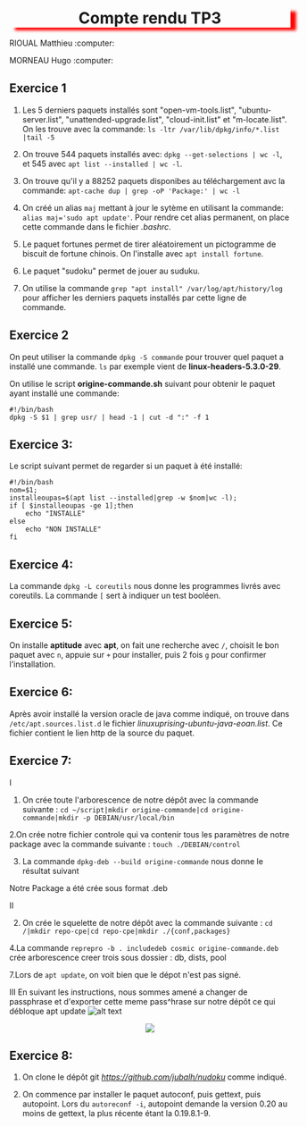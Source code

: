 <h1 align="center" style="box-shadow: 10px 5px 5px red">Compte rendu TP3</h1>                                   
<p>RIOUAL Matthieu :computer:</p>
<p>MORNEAU Hugo :computer:</P>

## Exercice 1

1) Les 5 derniers paquets installés sont "open-vm-tools.list", "ubuntu-server.list", "unattended-upgrade.list", "cloud-init.list" et "m-locate.list". On les trouve avec la commande: ```ls -ltr /var/lib/dpkg/info/*.list |tail -5```

2) On trouve 544 paquets installés avec: ```dpkg --get-selections | wc -l```, et 545 avec ```apt list --installed | wc -l```.

3) On trouve qu'il y a 88252 paquets disponibes au téléchargement avc la commande: ```apt-cache dup | grep -oP 'Package:' | wc -l```

4) On créé un alias ```maj``` mettant à jour le sytème en utilisant la commande: ```alias maj='sudo apt update'```. Pour rendre cet alias permanent, on place cette commande dans le fichier _.bashrc_.

5) Le paquet fortunes permet de tirer aléatoirement un pictogramme de biscuit de fortune chinois. On l'installe avec ```apt install fortune```.

6) Le paquet "sudoku" permet de jouer au suduku.

7) On utilise la commande ```grep "apt install" /var/log/apt/history/log``` pour afficher les derniers paquets installés par cette ligne de commande.
 
## Exercice 2

On peut utiliser la commande ```dpkg -S commande``` pour trouver quel paquet a installé une commande. ```ls``` par exemple vient de __linux-headers-5.3.0-29__.

On utilise le script __origine-commande.sh__ suivant pour obtenir le paquet ayant installé une commande:

```
#!/bin/bash
dpkg -S $1 | grep usr/ | head -1 | cut -d ":" -f 1
```

## Exercice 3:

Le script suivant permet de regarder si un paquet à été installé:

```
#!/bin/bash
nom=$1;
installeoupas=$(apt list --installed|grep -w $nom|wc -l);
if [ $installeoupas -ge 1];then
	echo "INSTALLE"
else
	echo "NON INSTALLE"
fi
```

## Exercice 4:

La commande ```dpkg -L coreutils``` nous donne les programmes livrés avec coreutils. La commande ```[``` sert à indiquer un test booléen.

## Exercice 5:

On installe __aptitude__ avec __apt__, on fait une recherche avec ```/```, choisit le bon paquet avec ```n```, appuie sur ```+``` pour installer, puis 2 fois ```g``` pour confirmer l'installation.

## Exercice 6:

Après avoir installé la version oracle de java comme indiqué, on trouve dans ```/etc/apt.sources.list.d``` le fichier _linuxuprising-ubuntu-java-eoan.list_. Ce fichier contient le lien http de la source du paquet.

## Exercice 7:

I
1. On crée toute l'arborescence de notre dépôt avec la commande suivante :
```cd ~/script|mkdir origine-commande|cd origine-commande|mkdir -p DEBIAN/usr/local/bin```

2.On crée notre fichier controle qui va contenir tous les paramètres de notre package avec la commande suivante :
```touch ./DEBIAN/control```

3. La commande ```dpkg-deb --build origine-commande``` nous donne le résultat suivant 

Notre Package a été crée sous format .deb

II

2. On crée le squelette de notre dépôt avec la commande suivante :
```cd /|mkdir repo-cpe|cd repo-cpe|mkdir ./{conf,packages}```

4.La commande ```reprepro -b . includedeb cosmic origine-commande.deb``` crée arborescence creer trois sous dossier : db, dists, pool

7.Lors de ```apt update```, on voit bien que le dépot n'est pas signé.

III
En suivant les instructions, nous sommes amené a changer de passphrase et d'exporter cette meme pass^hrase sur notre dépôt ce qui débloque apt update
![alt text](https://github.com/cpe-lyon/tp-3-morneau-rioual/blob/master/demande.PNG)
<div style="text-align:center"><img src="https://github.com/cpe-lyon/tp-3-morneau-rioual/blob/master/demande.PNG" /></div>


## Exercice 8:

1) On clone le dépôt git _https://github.com/jubalh/nudoku_ comme indiqué.

2) On commence par installer le paquet autoconf, puis gettext, puis autopoint. Lors du ```autoreconf -i```, autopoint demande la version 0.20 au moins de gettext, la plus récente étant la 0.19.8.1-9.
